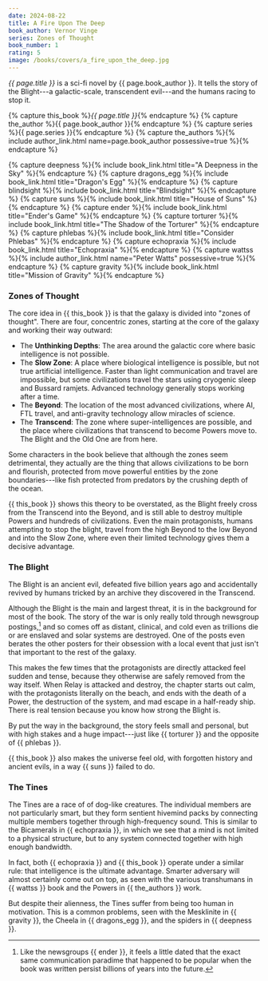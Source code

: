 ```yaml
---
date: 2024-08-22
title: A Fire Upon The Deep
book_author: Vernor Vinge
series: Zones of Thought
book_number: 1
rating: 5
image: /books/covers/a_fire_upon_the_deep.jpg
---
```


<cite class="book-title">{{ page.title }}</cite> is a sci-fi novel by <span
class="author-name">{{ page.book_author }}</span>. It tells the story of the
Blight---a galactic-scale, transcendent evil---and the humans racing to stop
it.

{% capture this_book %}<cite class="book-title">{{ page.title }}</cite>{% endcapture %}
{% capture the_author %}<span class="author-name">{{ page.book_author }}</span>{% endcapture %}
{% capture series %}<span class="book-series">{{ page.series }}</span>{% endcapture %}
{% capture the_authors %}{% include author_link.html name=page.book_author possessive=true %}{% endcapture %}

{% capture deepness %}{% include book_link.html title="A Deepness in the Sky" %}{% endcapture %}
{% capture dragons_egg %}{% include book_link.html title="Dragon's Egg" %}{% endcapture %}
{% capture blindsight %}{% include book_link.html title="Blindsight" %}{% endcapture %}
{% capture suns %}{% include book_link.html title="House of Suns" %}{% endcapture %}
{% capture ender %}{% include book_link.html title="Ender's Game" %}{% endcapture %}
{% capture torturer %}{% include book_link.html title="The Shadow of the Torturer" %}{% endcapture %}
{% capture phlebas %}{% include book_link.html title="Consider Phlebas" %}{% endcapture %}
{% capture echopraxia %}{% include book_link.html title="Echopraxia" %}{% endcapture %}
{% capture wattss %}{% include author_link.html name="Peter Watts" possessive=true %}{% endcapture %}
{% capture gravity %}{% include book_link.html title="Mission of Gravity" %}{% endcapture %}

### Zones of Thought

The core idea in {{ this_book }} is that the galaxy is divided into "zones of
thought". There are four, concentric zones, starting at the core of the galaxy
and working their way outward:

- The **Unthinking Depths**: The area around the galactic core where basic
  intelligence is not possible.
- The **Slow Zone**: A place where biological intelligence is possible, but
  not true artificial intelligence. Faster than light communication and travel
  are impossible, but some civilizations travel the stars using cryogenic
  sleep and Bussard ramjets. Advanced technology generally stops working after
  a time.
- The **Beyond**: The location of the most advanced civilizations, where AI,
  FTL travel, and anti-gravity technology allow miracles of science.
- The **Transcend**: The zone where super-intelligences are possible, and the
  place where civilizations that transcend to become Powers move to. The
  Blight and the Old One are from here.

Some characters in the book believe that although the zones seem detrimental,
they actually are the thing that allows civilizations to be born and flourish,
protected from move powerful entities by the zone boundaries---like fish
protected from predators by the crushing depth of the ocean.

{{ this_book }} shows this theory to be overstated, as the Blight freely cross
from the Transcend into the Beyond, and is still able to destroy multiple
Powers and hundreds of civilizations. Even the main protagonists, humans
attempting to stop the blight, travel from the high Beyond to the low Beyond
and into the Slow Zone, where even their limited technology gives them a
decisive advantage.

### The Blight

The Blight is an ancient evil, defeated five billion years ago and
accidentally revived by humans tricked by an archive they discovered in the
Transcend.

Although the Blight is the main and largest threat, it is in the background
for most of the book. The story of the war is only really told through
newsgroup postings,[^ender] and so comes off as distant, clinical, and cold even as
trillions die or are enslaved and solar systems are destroyed. One of the
posts even berates the other posters for their obsession with a local event
that just isn't that important to the rest of the galaxy.

[^ender]: 
    Like the newsgroups {{ ender }}, it feels a little dated that the
    exact same communication paradime that happened to be popular when the
    book was written persist billions of years into the future.

This makes the few times that the protagonists are directly attacked feel
sudden and tense, because they otherwise are safely removed from the way
itself. When Relay is attacked and destroy, the chapter starts out calm, with
the protagonists literally on the beach, and ends with the death of a Power,
the destruction of the system, and mad escape in a half-ready ship. There is
real tension because you know how strong the Blight is.

By put the way in the background, the story feels small and personal, but with
high stakes and a huge impact---just like {{ torturer }} and the opposite of
{{ phlebas }}.

{{ this_book }} also makes the universe feel old, with forgotten history and
ancient evils, in a way {{ suns }} failed to do.

### The Tines

The Tines are a race of of dog-like creatures. The individual members are not
particularly smart, but they form sentient hivemind packs by connecting
multiple members together through high-frequency sound. This is similar to the
Bicamerals in {{ echopraxia }}, in which we see that a mind is not limited to
a physical structure, but to any system connected together with high enough
bandwidth.

In fact, both {{ echopraxia }} and {{ this_book }} operate under a similar
rule: that intelligence is the ultimate advantage. Smarter adversary will
almost certainly come out on top, as seen with the various transhumans in {{
wattss }} book and the Powers in {{ the_authors }} work.

But despite their alienness, the Tines suffer from being too human in
motivation. This is a common problems, seen with the Mesklinite in {{ gravity
}}, the Cheela in {{ dragons_egg }}, and the spiders in {{ deepness }}.
